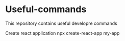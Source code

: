 # Useful-commands
This repository contains useful developre commands 

Create react application
npx create-react-app my-app 
